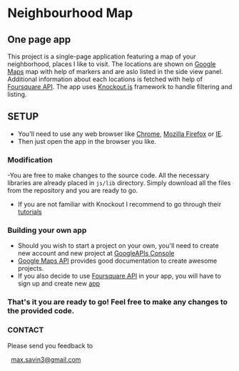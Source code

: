 # Neighbourhood Map

## One page app

This project is a single-page application featuring a map of your neighborhood, places I like to visit. The locations are
shown on [Google Maps](https://developers.google.com/maps/documentation/javascript/) map with help of markers and are 
aslo listed in the side view panel. Additional information about each locations is fetched with help 
of [Foursquare API](https://developer.foursquare.com/). The app uses [Knockout.js](http://knockoutjs.com/downloads/index.html) 
framework to handle filtering and listing.

  
## SETUP

- You'll need to use any web browser like [Chrome](https://www.google.com/chrome/browser/desktop/index.html), 
[Mozilla Firefox](https://www.mozilla.org/uk/firefox/new/) or [IE](https://www.microsoft.com/en-us/search/result.aspx?q=internet+explorer#nav-downloads). 
- Then just open the app in the browser you like. 


### Modification

-You are free to make changes to the source code. All the necessary libraries are already placed in `js/lib` directory. 
Simply download all the files from the repository and you are ready to go.
- If you are not familiar with Knockout I recommend to go through their [tutorials](http://learn.knockoutjs.com/)

	
### Building your own app

- Should you wish to start a project on your own, you'll need to create new account and new project at [GoogleAPIs Console](https://console.developers.google.com/apis/)
- [Google Maps API](https://developers.google.com/maps/documentation/javascript/) provides good documentation to create awesome projects.
- If you also decide to use [Foursquare API](https://developer.foursquare.com/) in your app, you will have to sign up and create new [app](https://foursquare.com/developers/apps)


### That's it you are ready to go! Feel free to make any changes to the provided code.


### CONTACT

Please send you feedback to

  max.savin3@gmail.com


